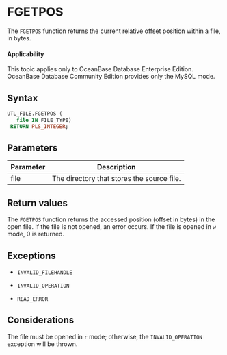 FGETPOS
============================

The `FGETPOS` function returns the current relative offset position within a file, in bytes.

  <main id="notice" >
    <h4>Applicability</h4>
    <p>This topic applies only to OceanBase Database Enterprise Edition. OceanBase Database Community Edition provides only the MySQL mode. </p>
  </main>

Syntax
-----------------------

```sql
UTL_FILE.FGETPOS (
   file IN FILE_TYPE)
 RETURN PLS_INTEGER;
```



Parameters
-------------------------



| Parameter | Description |
|------|-----------|
| file | The directory that stores the source file.  |



Return values
------------------------

The `FGETPOS` function returns the accessed position (offset in bytes) in the open file. If the file is not opened, an error occurs. If the file is opened in `w` mode, 0 is returned.

Exceptions
-------------------------

* `INVALID_FILEHANDLE`



* `INVALID_OPERATION`



* `READ_ERROR`






Considerations
-------------------------

The file must be opened in `r` mode; otherwise, the `INVALID_OPERATION` exception will be thrown.
